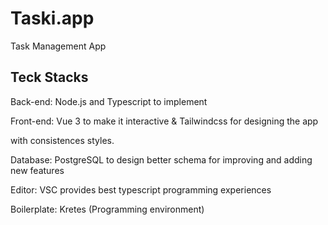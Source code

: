 # Taski.app
Task Management App

## Teck Stacks

Back-end: Node.js and Typescript to implement 

Front-end: Vue 3 to make it interactive & Tailwindcss for designing the app 

with consistences styles.

Database: PostgreSQL to design better schema for improving and adding new features

Editor: VSC provides best typescript programming experiences

Boilerplate: Kretes (Programming environment)
